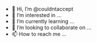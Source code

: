 - 👋 Hi, I’m @couldntaccept
- 👀 I’m interested in ...
- 🌱 I’m currently learning ...
- 💞️ I’m looking to collaborate on ...
- 📫 How to reach me ...

<!---
couldntaccept/couldntaccept is a ✨ special ✨ repository because its `README.md` (this file) appears on your GitHub profile.
You can click the Preview link to take a look at your changes.
--->
